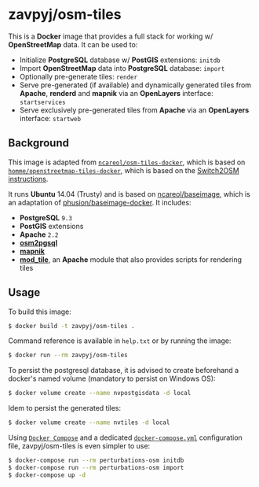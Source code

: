# zavpyj/osm-tiles

<!--About-->

This is a **Docker** image that provides a full stack for working w/ **OpenStreetMap** data. It can be used to:

- Initialize **PostgreSQL** database w/ **PostGIS** extensions: `initdb`
- Import **OpenStreetMap** data into **PostgreSQL** database: `import`
- Optionally pre-generate tiles: `render`
- Serve pre-generated (if available) and dynamically generated tiles from **Apache**, **renderd** and **mapnik** via an **OpenLayers** interface: `startservices`
- Serve exclusively pre-generated tiles from **Apache** via an **OpenLayers** interface: `startweb`

## Background

This image is adapted from [`ncareol/osm-tiles-docker`](https://github.com/ncareol/osm-tiles-docker), which is based on [`homme/openstreetmap-tiles-docker`](https://hub.docker.com/r/homme/openstreetmap-tiles-docker/), which is based on the [Switch2OSM instructions](https://switch2osm.org/serving-tiles/manually-building-a-tile-server-14-04/).

It runs **Ubuntu** 14.04 (Trusty) and is based on [ncareol/baseimage](https://hub.docker.com/r/ncareol/baseimage), which is an adaptation of [phusion/baseimage-docker](https://github.com/phusion/baseimage-docker). It includes:

- **PostgreSQL** `9.3`
- **PostGIS** extensions
- **Apache** `2.2`
- [**osm2pgsql**](http://wiki.openstreetmap.org/wiki/Osm2pgsql)
- [**mapnik**](http://mapnik.org/)
- [**mod_tile**](http://wiki.openstreetmap.org/wiki/Mod_tile), an **Apache** module that also provides scripts for rendering tiles

## Usage

To build this image:

```sh
$ docker build -t zavpyj/osm-tiles .
```

Command reference is available in `help.txt` or by running the image:

```sh
$ docker run --rm zavpyj/osm-tiles
```

To persist the postgresql database, it is advised to create beforehand a docker's named volume (mandatory to persist on Windows OS):

```sh
$ docker volume create --name nvpostgisdata -d local
```

Idem to persist the generated tiles:

```sh
$ docker volume create --name nvtiles -d local
```

Using [`Docker Compose`](https://docs.docker.com/compose/) and a dedicated [`docker-compose.yml`](https://docs.docker.com/compose/compose-file/) configuration file, zavpyj/osm-tiles is even simpler to use:
```sh
$ docker-compose run --rm perturbations-osm initdb
$ docker-compose run --rm perturbations-osm import
$ docker-compose up -d
```

